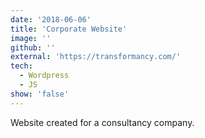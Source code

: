 ```yaml
---
date: '2018-06-06'
title: 'Corporate Website'
image: ''
github: ''
external: 'https://transformancy.com/'
tech:
  - Wordpress
  - JS
show: 'false'
---
```


Website created for a consultancy company.
